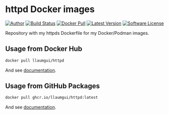 # httpd Docker images

[![Author][ico-twitter]][link-twitter]
[![Build Status][ico-ghactions]][link-ghactions]
[![Docker Pull][ico-docker]][link-docker]
[![Latest Version][ico-version]][link-docker]
[![Software License][ico-license]](LICENSE)

Repository with my httpds Dockerfile for my Docker/Podman images.

## Usage from Docker Hub

```bash
docker pull llaumgui/httpd
```

And see [documentation](https://github.com/llaumgui/docker-images-httpd/tree/main/2.4).

## Usage from GitHub Packages

```bash
docker pull ghcr.io/llaumgui/httpd:latest
```

And see [documentation](https://github.com/llaumgui/docker-images-httpd/tree/main/2.4).

[ico-twitter]: https://img.shields.io/static/v1?label=Author&message=llaumgui&color=000&logo=x&style=flat-squareP
[link-twitter]: https://twitter.com/llaumgui
[ico-docker]: https://img.shields.io/docker/pulls/llaumgui/httpd?color=%2496ed&logo=docker&style=flat-square
[link-docker]: https://hub.docker.com/r/llaumgui/httpd
[ico-ghactions]: https://img.shields.io/github/actions/workflow/status/llaumgui/docker-images-httpd/devops.yml?style=flat-square&logo=github&label=CI/CD
[link-ghactions]: https://github.com/llaumgui/docker-images-httpd/actions
[ico-version]: https://img.shields.io/docker/v/llaumgui/httpd?sort=semver&color=%2496ed&logo=docker&style=flat-square
[ico-license]: https://img.shields.io/github/license/llaumgui/docker-images-httpd?style=flat-square
